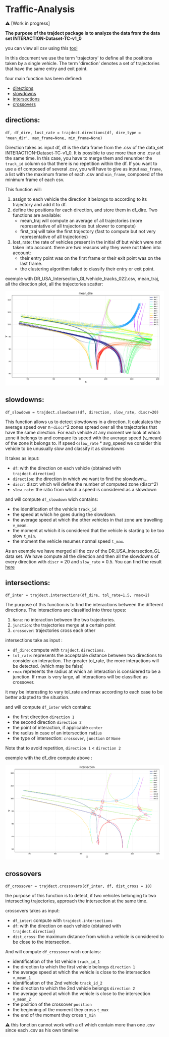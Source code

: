 # Traffic-Analysis

:warning: [Work in progress]

**The purpose of the trajdect package is to analyze the data from the data set INTERACTION-Dataset-TC-v1_0**


you can view all csv using this [tool](https://github.com/interaction-dataset/interaction-dataset)

In this document we use the term 'trajectory' to define all the positions taken by a single vehicle.
The term 'direction' denotes a set of trajectories that have the same entry and exit point.

four main function has been defined: 
- [directions](#directions) 
- [slowdowns](#slowdowns)
- [intersections](#intersections)
- [crossovers](#crossovers)


## directions:

`df, df_dire, lost_rate = trajdect.directions(df, dire_type = 'mean_dir', max_frame=None, min_frame=None)`

Direction takes as input df, df is the data frame from the .csv of the data_set INTERACTION-Dataset-TC-v1_0.
It is possible to use more than one .csv at the same time. In this case, you have to merge them and renumber the `track_id` column so that there is no repetition within the df.
If you want to use a df composed of several .csv, you will have to give as input `max_frame`, a list with the maximum frame of each .csv and `min_frame`, composed of the minimum frame of each csv.


This function will: 
1. assign to each vehicle the direction it belongs to according to its trajectory and add it to df.
2. define the positions for each direction, and store them in df_dire. Two functions are available:
    - mean_traj will compute an average of all trajectories (more representative of all trajectories but slower to compute)
    - first_traj will take the first trajectory (fast to compute but not very representative of all trajectories)
3. lost_rate: the rate of vehicles present in the initial df but which were not taken into account. there are two reasons why they were not taken into account:
    - their entry point was on the first frame or their exit point was on the last frame.
    - the clustering algorithm failed to classify their entry or exit point.

exemple with DR_USA_Intersection_GL/vehicle_tracks_022.csv, mean_traj, all the direction plot, all the trajectories scatter:

<img src="IMAGE/traj_dire.png" width=600 height=300>

## slowdowns:

`df_slowdown = trajdect.slowdowns(df, direction, slow_rate, discr=20)`

This function allows us to detect slowdowns in a direction.
It calculates the average speed over n=`discr`^2 zones spread over all the trajectories that have the same direction.
For each vehicle at any moment we look at which zone it belongs to and compare its speed with the average speed (v_mean) of the zone it belongs to.
If speed<`slow_rate` * avg_speed we consider this vehicle to be unusually slow and classify it as slowdowns

It takes as input:
 - `df`: with the direction on each vehicle (obtained with `trajdect.direction`)
 - `direction`: the direction in which we want to find the slowdown...
 - `discr`: discr: which will define the number of computed zone (discr^2)
 - `slow_rate`:  the ratio from which a speed is considered as a slowdown 


and will compute `df_slowdown` wich contains:
- the identification of the vehicle `track_id`
- the speed at which he goes during the slowdown.
- the average speed at which the other vehicles in that zone are travelling `v_mean`.
- the moment at which it is considered that the vehicle is starting to be too slow `t_min`.
- the moment the vehicle resumes normal speed `t_max`.

As an exemple we have merged all the csv of the DR_USA_Intersection_GL data set. We have compute all the direction and then all the slowdowns of every direction with `discr` = 20 and `slow_rate` = 0.5.
You can find the result [here](DR_USA_Intersection_GL_slowdown_slow_rate=0.5_discr=20)


## intersections:

`df_inter = trajdect.intersections(df_dire, tol_rate=1.5, rmax=2)`

The purpose of this function is to find the interactions between the different directions.
The interactions are classified into three types:
1. `None`: no interaction between the two trajectories.
2. `junction`: the trajectories merge at a certain point
3. `crossover`: trajectories cross each other 

intersections take as input : 
- `df_dire`: compute with `trajdect.directions`.
- `tol_rate`: represents the acceptable distance between two directions to consider an interaction. The greater tol_rate, the more interactions will be detected. (which may be false)
- `rmax` represents the radius at which an interaction is considered to be a junction. If rmax is very large, all interactions will be classified as crossover.

it may be interesting to vary tol_rate and rmax according to each case to be better adapted to the situation.


and will compute `df_inter` wich contains: 
- the first direction `direction 1`
- the second direction `direction 2` 
- the point of interaction, if applicable `center`
- the radius in case of an intersection `radius`
- the type of intersection: `crossover`, `junction` or `None`


Note that to avoid repetition, `direction 1` < `direction 2`


exemple with the df_dire compute above :

<img src="IMAGE/intersection.png" width=600 height=300>

## crossovers

`df_crossover = trajdect.crossovers(df_inter, df, dist_cross = 10)`

the purpose of this function is to detect, if two vehicles belonging to two intersecting trajectories, approach the intersection at the same time.

crossovers takes as input:
- `df_inter`: compute with `trajdect.intersections`
- `df`: with the direction on each vehicle (obtained with `trajdect.direction`)
- `dist_cross`: the maximum distance from which a vehicle is considered to be close to the intersection.

And will compute `df_crossover` wich contains:

- identification of the 1st vehicle `track_id_1`
- the direction to which the first vehicle belongs `direction 1`
- the average speed at which the vehicle is close to the intersection `v_mean_1`
- identification of the 2nd vehicle `track_id_2`
- the direction to which the 2nd vehicle belongs `direction 2`
- the average speed at which the vehicle is close to the intersection `v_mean_2`
- the position of the crossover `position`
- the beginning of the moment they cross `t_max`
- the end of the moment they cross `t_min`

:warning: this fonction cannot work with a df which contain more than one .csv since each .csv as his own timeline
